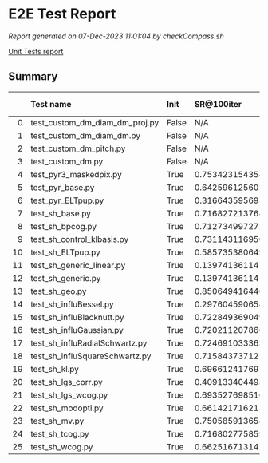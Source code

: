 # E2E Test Report

*Report generated on 07-Dec-2023 11:01:04 by checkCompass.sh*

[Unit Tests report](report_unit_test.html)

## Summary

|    | Test name                      | Init   | SR@100iter          |   T Init |    T Loop |
|---:|:-------------------------------|:-------|:--------------------|---------:|----------:|
|  0 | test_custom_dm_diam_dm_proj.py | False  | N/A                 |        0 | 0         |
|  1 | test_custom_dm_diam_dm.py      | False  | N/A                 |        0 | 0         |
|  2 | test_custom_dm_pitch.py        | False  | N/A                 |        0 | 0         |
|  3 | test_custom_dm.py              | False  | N/A                 |        0 | 0         |
|  4 | test_pyr3_maskedpix.py         | True   | 0.7534231543540955  |        0 | 0.117977  |
|  5 | test_pyr_base.py               | True   | 0.6425961256027222  |        0 | 0.125472  |
|  6 | test_pyr_ELTpup.py             | True   | 0.3166435956954956  |        0 | 0.129286  |
|  7 | test_sh_base.py                | True   | 0.7168272137641907  |        0 | 0.0413599 |
|  8 | test_sh_bpcog.py               | True   | 0.7127349972724915  |        0 | 0.0416674 |
|  9 | test_sh_control_klbasis.py     | True   | 0.7311431169509888  |        0 | 0.0414157 |
| 10 | test_sh_ELTpup.py              | True   | 0.5857353806495667  |        0 | 0.0415523 |
| 11 | test_sh_generic_linear.py      | True   | 0.13974136114120483 |        0 | 0.0512882 |
| 12 | test_sh_generic.py             | True   | 0.13974136114120483 |        0 | 0.0423418 |
| 13 | test_sh_geo.py                 | True   | 0.8506494164466858  |        0 | 0.0381767 |
| 14 | test_sh_influBessel.py         | True   | 0.29760459065437317 |        0 | 0.0414561 |
| 15 | test_sh_influBlacknutt.py      | True   | 0.7228493690490723  |        0 | 0.0411973 |
| 16 | test_sh_influGaussian.py       | True   | 0.7202112078666687  |        0 | 0.0413469 |
| 17 | test_sh_influRadialSchwartz.py | True   | 0.7246910333633423  |        0 | 0.0416283 |
| 18 | test_sh_influSquareSchwartz.py | True   | 0.7158437371253967  |        0 | 0.0423715 |
| 19 | test_sh_kl.py                  | True   | 0.6966124176979065  |        0 | 0.0371367 |
| 20 | test_sh_lgs_corr.py            | True   | 0.4091334044933319  |        0 | 0.0496925 |
| 21 | test_sh_lgs_wcog.py            | True   | 0.6935276985168457  |        0 | 0.0466114 |
| 22 | test_sh_modopti.py             | True   | 0.6614217162132263  |        0 | 0.0407496 |
| 23 | test_sh_mv.py                  | True   | 0.7505859136581421  |        0 | 0.0450299 |
| 24 | test_sh_tcog.py                | True   | 0.7168027758598328  |        0 | 0.0412958 |
| 25 | test_sh_wcog.py                | True   | 0.662516713142395   |        0 | 0.0412768 |